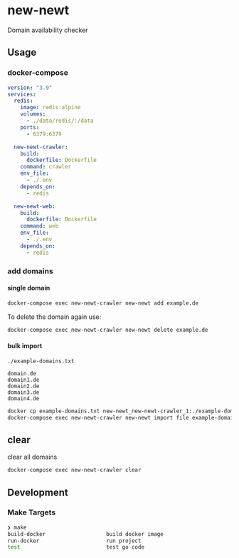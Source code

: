 # new-newt

Domain availability checker

## Usage

### docker-compose

```yaml
version: "3.9"
services:
  redis:
    image: redis:alpine
    volumes:
      - ./data/redis/:/data
    ports:
      - 6379:6379

  new-newt-crawler:
    build:
      dockerfile: Dockerfile
    command: crawler
    env_file:
      - ./.env
    depends_on:
      - redis

  new-newt-web:
    build:
      dockerfile: Dockerfile
    command: web
    env_file:
      - ./.env
    depends_on:
      - redis

```

### add domains

#### single domain

```bash
docker-compose exec new-newt-crawler new-newt add example.de
```

To delete the domain again use:

```bash
docker-compose exec new-newt-crawler new-newt delete example.de
```

#### bulk import

`./example-domains.txt`

```text
domain.de
domain1.de
domain2.de
domain3.de
domain4.de
```

```bash
docker cp example-domains.txt new-newt_new-newt-crawler_1:./example-domains.txt
docker-compose exec new-newt-crawler new-newt import file example-domains.txt
```

## clear

clear all domains

```bash
docker-compose exec new-newt-crawler clear
```

## Development

### Make Targets

```bash
❯ make
build-docker                   build docker image
run-docker                     run project
test                           test go code
```
